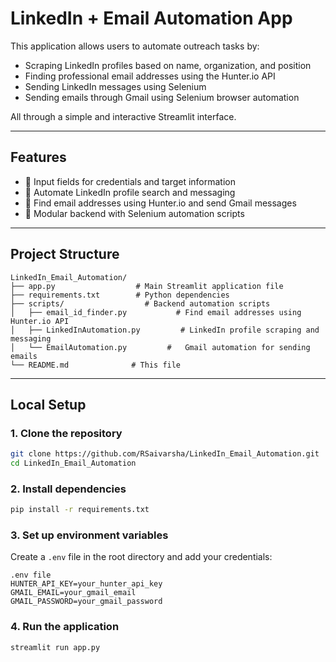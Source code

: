 # LinkedIn + Email Automation App

This application allows users to automate outreach tasks by:

- Scraping LinkedIn profiles based on name, organization, and position
- Finding professional email addresses using the Hunter.io API
- Sending LinkedIn messages using Selenium
- Sending emails through Gmail using Selenium browser automation

All through a simple and interactive Streamlit interface.

---

## Features

- 📄 Input fields for credentials and target information
- 🔗 Automate LinkedIn profile search and messaging
- 📧 Find email addresses using Hunter.io and send Gmail messages
- 🧩 Modular backend with Selenium automation scripts

---

## Project Structure
    
    
    LinkedIn_Email_Automation/
    ├── app.py                  # Main Streamlit application file       
    ├── requirements.txt        # Python dependencies
    ├── scripts/                  # Backend automation scripts
    │   ├── email_id_finder.py           # Find email addresses using Hunter.io API
    │   ├── LinkedInAutomation.py         # LinkedIn profile scraping and messaging
    │   └── EmailAutomation.py         #   Gmail automation for sending emails
    └── README.md              # This file
    

---

## Local Setup

### 1. Clone the repository

```bash
git clone https://github.com/RSaivarsha/LinkedIn_Email_Automation.git
cd LinkedIn_Email_Automation

```
### 2. Install dependencies

```bash
pip install -r requirements.txt
```
### 3. Set up environment variables
Create a `.env` file in the root directory and add your credentials:

```
.env file
HUNTER_API_KEY=your_hunter_api_key
GMAIL_EMAIL=your_gmail_email
GMAIL_PASSWORD=your_gmail_password
```
### 4. Run the application

```bash
streamlit run app.py
```

